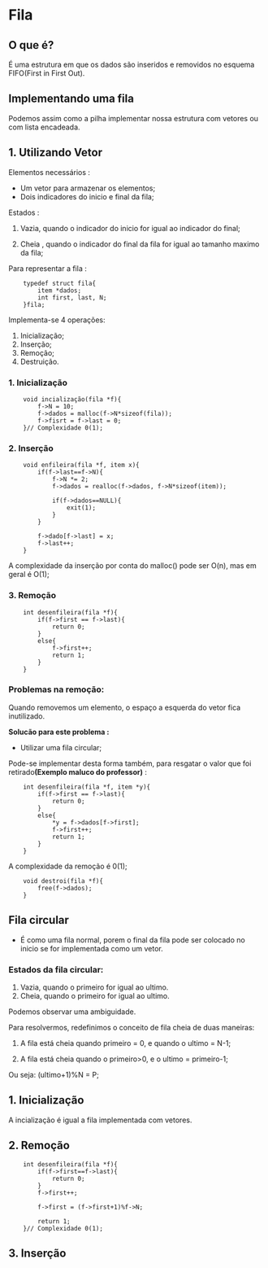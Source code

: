 # Fila

## O que é?

É uma estrutura em que os dados são inseridos e removidos no esquema FIFO(First in First Out).

## Implementando uma fila

Podemos assim como a pilha implementar nossa estrutura com vetores ou com lista encadeada.

## 1. Utilizando Vetor

Elementos necessários :

- Um vetor para armazenar os elementos;
- Dois indicadores do inicio e final da fila;

Estados :

1. Vazia, quando o indicador do inicio for igual ao indicador do final;

2. Cheia , quando o indicador do final da fila for igual ao tamanho maximo da fila;

Para representar a fila :

        typedef struct fila{
            item *dados;
            int first, last, N;
        }fila;

Implementa-se 4 operações:

1. Inicialização;
2. Inserção;
3. Remoção;
4. Destruição.

### 1. Inicialização

        void incialização(fila *f){
            f->N = 10;
            f->dados = malloc(f->N*sizeof(fila));
            f->fisrt = f->last = 0;
        }// Complexidade 0(1);

### 2. Inserção

        void enfileira(fila *f, item x){
            if(f->last==f->N){
                f->N *= 2;
                f->dados = realloc(f->dados, f->N*sizeof(item));
                
                if(f->dados==NULL){
                    exit(1);
                }
            }

            f->dado[f->last] = x;
            f->last++;
        }

A complexidade da inserção por conta do malloc() pode ser O(n), mas em geral é O(1);

### 3. Remoção

        int desenfileira(fila *f){
            if(f->first == f->last){
                return 0;
            }
            else{
                f->first++;
                return 1;
            }
        }

### Problemas na remoção:

Quando removemos um elemento, o espaço a esquerda do vetor fica inutilizado.

**Solucão para este problema :**

- Utilizar uma fila circular;

Pode-se implementar desta forma também, para resgatar o valor que foi retirado<strong>(Exemplo maluco do professor)</strong> :

        int desenfileira(fila *f, item *y){
            if(f->first == f->last){
                return 0;
            }
            else{
                *y = f->dados[f->first];
                f->first++;
                return 1;
            }
        }
 
 A complexidade da remoção é 0(1);

        void destroi(fila *f){
            free(f->dados);
        }

## Fila circular

- É como uma fila normal, porem o final da fila pode ser colocado no inicio se for implementada como um vetor.

### Estados da fila circular:

1. Vazia, quando o primeiro for igual ao ultimo.
2. Cheia, quando o primeiro for igual ao ultimo.

Podemos observar uma ambiguidade.

Para resolvermos, redefinimos o conceito de fila cheia de duas maneiras:

1. A fila está cheia quando primeiro = 0, e quando o ultimo = N-1; 

2. A fila está cheia quando o primeiro>0, e o ultimo = primeiro-1;

Ou seja: (ultimo+1)%N = P;

## 1. Inicialização

A incialização é igual a fila implementada com vetores.

## 2. Remoção

        int desenfileira(fila *f){
            if(f->first==f->last){
                return 0;
            }
            f->first++;
            
            f->first = (f->first+1)%f->N;

            return 1;
        }// Complexidade 0(1);

## 3. Inserção